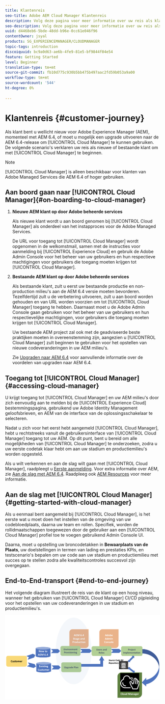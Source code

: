 ```yaml
---
title: Klantenreis
seo-title: Adobe AEM Cloud Manager Klantenreis
description: Volg deze pagina voor meer informatie over uw reis als klant om aan de slag te gaan met Cloud Manager.
seo-description: Volg deze pagina voor meer informatie over uw reis als klant om aan de slag te gaan met Adobe AEM Cloud Manager.
uuid: d4468eb6-5bde-48dd-b96e-0cc61e046f96
contentOwner: jsyal
products: SG_EXPERIENCEMANAGER/CLOUDMANAGER
topic-tags: introduction
discoiquuid: bc9a0d63-ae6b-4fe9-81e5-bf9844f04e54
feature: Getting Started
level: Beginner
translation-type: tm+mt
source-git-commit: fb10d775c930b5bb475b497aac2fd59b053a9a00
workflow-type: tm+mt
source-wordcount: '544'
ht-degree: 0%

---
```



# Klantenreis {#customer-journey}

Als klant bent u wellicht nieuw voor Adobe Experience Manager (AEM), momenteel met AEM 6.4, of moet u mogelijk een upgrade uitvoeren naar de AEM 6.4-release om [!UICONTROL Cloud Manager] te kunnen gebruiken. De volgende scenario&#39;s verklaren uw reis als nieuwe of bestaande klant om met [!UICONTROL Cloud Manager] te beginnen.

>[!NOTE]
>
>[!UICONTROL Cloud Manager] is alleen beschikbaar voor klanten van Adobe Managed Services die AEM 6.4 of hoger gebruiken.

## Aan boord gaan naar [!UICONTROL Cloud Manager]{#on-boarding-to-cloud-manager}

1. **Nieuwe AEM klant op door Adobe beheerde services**

   Als nieuwe klant wordt u aan boord genomen bij [!UICONTROL Cloud Manager] als onderdeel van het instapproces voor de Adobe Managed Services.

   De URL voor toegang tot [!UICONTROL Cloud Manager] wordt opgenomen in de welkomstmail, samen met de instructies voor aanmelding bij [!UICONTROL Experience Cloud] en gebruik de Adobe Admin Console voor het beheer van uw gebruikers en hun respectieve machtigingen voor gebruikers die toegang moeten krijgen tot [!UICONTROL Cloud Manager].

1. **Bestaande AEM klant op door Adobe beheerde services**

   Als bestaande klant, zult u eerst uw bestaande productie en non-production milieu&#39;s aan de AEM 6.4 versie moeten bevorderen. Tezelfdertijd zult u de verbetering uitvoeren, zult u aan boord worden gehouden en van URL worden voorzien om tot [!UICONTROL Cloud Manager] toegang te hebben. Daarnaast moet u de Adobe Admin Console gaan gebruiken voor het beheer van uw gebruikers en hun respectievelijke machtigingen, voor gebruikers die toegang moeten krijgen tot [!UICONTROL Cloud Manager].

   Uw bestaande AEM project zal ook met de geadviseerde beste praktijken moeten in overeenstemming zijn, aangezien u [!UICONTROL Cloud Manager] zult beginnen te gebruiken voor het opstellen van nieuwe codeveranderingen in uw AEM milieu&#39;s.

   Zie [Upgraden naar AEM 6.4](https://helpx.adobe.com/experience-manager/6-4/sites/deploying/using/upgrade.html) voor aanvullende informatie over de voordelen van upgraden naar AEM 6.4.

## Toegang tot [!UICONTROL Cloud Manager] {#accessing-cloud-manager}

U krijgt toegang tot [!UICONTROL Cloud Manager] en uw AEM milieu&#39;s door zich eenvoudig aan te melden bij de [!UICONTROL Experience Cloud] bestemmingspagina, gebruikend uw Adobe Identity Management geloofsbrieven, en AEM van de interface van de oplossingsschakelaar te selecteren.

Nadat u zich voor het eerst hebt aangemeld [!UICONTROL Cloud Manager], hebt u rechtstreeks vanuit de gebruikersinterface van [!UICONTROL Cloud Manager] toegang tot uw AEM. Op dit punt, bent u bereid om alle mogelijkheden van [!UICONTROL Cloud Manager] te onderzoeken, zodra u uw eerste codetak klaar hebt om aan uw stadium en productiemilieu&#39;s worden opgesteld.

Als u wilt verkennen en aan de slag wilt gaan met [!UICONTROL Cloud Manager], raadpleegt u [Eerste aanmelding](first-time-login.md). Voor extra informatie over AEM, zie [Aan de slag met AEM 6.4](https://helpx.adobe.com/experience-manager/6-4/sites/deploying/using/deploy.html). Raadpleeg ook [AEM Resources](https://www.adobe.com/marketing-cloud/experience-manager/resources.html?promoid=759X6WV8&amp;mv=other) voor meer informatie.

## Aan de slag met [!UICONTROL Cloud Manager] {#getting-started-with-cloud-manager}

Als u eenmaal bent aangemeld bij [!UICONTROL Cloud Manager], is het eerste wat u moet doen het instellen van de omgeving van uw codebloedplaats, daarna uw team en rollen. Specifiek, worden de rollidmaatschappen toegewezen door de gebruiker aan een [!UICONTROL Cloud Manager] profiel toe te voegen gebruikend Admin Console UI.

Daarna, moet u opstelling uw broncodetakken in **Bewaarplaats van de Plaats**, uw doelstellingen in termen van lading en prestaties KPIs, en testscenario&#39;s bepalen om uw code aan uw stadium en productiemilieu met succes op te stellen zodra alle kwaliteitscontroles succesvol zijn overgegaan.

## End-to-End-transport {#end-to-end-journey}

Het volgende diagram illustreert de reis van de klant op een hoog niveau, wanneer het gebruiken van [!UICONTROL Cloud Manager] CI/CD pijpleiding voor het opstellen van uw codeveranderingen in uw stadium en productiemilieu&#39;s.

![](assets/screen_shot_2018-05-15at124004pm.png)

